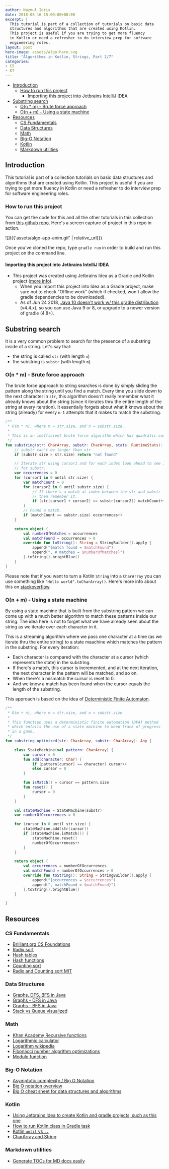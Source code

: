 ```yaml
---
author: Nazmul Idris
date: 2018-08-16 15:00:00+00:00
excerpt: |
  This tutorial is part of a collection of tutorials on basic data
  structures and algorithms that are created using Kotlin.
  This project is useful if you are trying to get more fluency
  in Kotlin or need a refresher to do interview prep for software
  engineering roles.
layout: post
hero-image: assets/algo-hero.svg
title: "Algorithms in Kotlin, Strings, Part 2/7"
categories:
- CS
- KT
---
```


<!-- START doctoc generated TOC please keep comment here to allow auto update -->
<!-- DON'T EDIT THIS SECTION, INSTEAD RE-RUN doctoc TO UPDATE -->


- [Introduction](#introduction)
  - [How to run this project](#how-to-run-this-project)
    - [Importing this project into Jetbrains IntelliJ IDEA](#importing-this-project-into-jetbrains-intellij-idea)
- [Substring search](#substring-search)
  - [O(n * m) - Brute force approach](#on--m---brute-force-approach)
  - [O(n + m) - Using a state machine](#on--m---using-a-state-machine)
- [Resources](#resources)
  - [CS Fundamentals](#cs-fundamentals)
  - [Data Structures](#data-structures)
  - [Math](#math)
  - [Big-O Notation](#big-o-notation)
  - [Kotlin](#kotlin)
  - [Markdown utilities](#markdown-utilities)

<!-- END doctoc generated TOC please keep comment here to allow auto update -->

## Introduction

This tutorial is part of a collection tutorials on basic data
structures and algorithms that are created using Kotlin. This
project is useful if you are trying to get more fluency in
Kotlin or need a refresher to do interview prep for software
engineering roles.

### How to run this project

You can get the code for this and all the other tutorials in
this collection from [this github repo](
https://github.com/nazmulidris/algo). Here's a screen capture of
project in this repo in action.

![]({{'assets/algo-app-anim.gif' | relative_url}})

Once you've cloned the repo, type `gradle run` in order to build
and run this project on the command line.

#### Importing this project into Jetbrains IntelliJ IDEA

- This project was created using Jetbrains Idea as a Gradle and Kotlin project
([more info](https://www.jetbrains.com/help/idea/getting-started-with-gradle.html)).
    - When you import this project into Idea as a Gradle project, 
    make sure not to check "Offline work" (which if checked, won't
    allow the gradle dependencies to be downloaded).
    - As of Jun 24 2018, [Java 10 doesn't work w/ this gradle distribution](
    https://github.com/gradle/gradle/issues/4503) (v4.4.x), so you can use Java 9 or 8,
    or upgrade to a newer version of gradle (4.8+).

## Substring search
It is a very common problem to search for the presence of a substring inside of a string.
Let's say that:
- the string is called `str` (with length `n`)
- the substring is `substr` (with length `m`).

### O(n * m) - Brute force approach
The brute force approach to string searches is done by simply sliding the pattern along the
string until you find a match. Every time you slide down to the next character in `str`, this
algorithm doesn't really remember what it already knows about the string (since it iterates thru
the entire length of the string at every iteration). It essentially forgets about what it knows 
about the string (already) for every `n-1` attempts that it makes to match the substring.

```kotlin
/**
 * O(m * n), where m = str.size, and n = substr.size.
 *
 * This is an inefficient brute force algorithm which has quadratic complexity O(n^2).
 */
fun substring(str: CharArray, substr: CharArray, stats: RuntimeStats): Any {
    // substr can't be longer than str
    if (substr.size > str.size) return "not found"

    // Iterate str using cursor1 and for each index look ahead to see if matches exist 
    // for substr.
    var occurrences = 0
    for (cursor1 in 0 until str.size) {
        var matchCount = 0
        for (cursor2 in 0 until substr.size) {
            // If there's a match at index between the str and substr 
            // then remember it.
            if (str[cursor1 + cursor2] == substr[cursor2]) matchCount++
        }
        // Found a match.
        if (matchCount == substr.size) occurrences++
    }

    return object {
        val numberOfMatches = occurrences
        val matchFound = occurrences > 0
        override fun toString(): String = StringBuilder().apply {
            append("{match found = $matchFound")
            append(", # matches = $numberOfMatches}")
        }.toString().brightBlue()
    }
}
```

Please note that if you want to turn a Kotlin `String` into a `CharArray` you can use
something like `"Hello world".toCharArray()`. Here's more info about this on 
[stackoverflow](https://stackoverflow.com/questions/44772937/how-can-i-convert-chararray-arraychar-to-a-string).

### O(n + m) - Using a state machine
By using a state machine that is built from the substring pattern we can come up with a much better
algorithm to match these patterns inside our string. The idea here is not to forget what we have
already seen about the string as we iterate over each character in it. 

This is a streaming algorithm where we pass one character at a time (as we iterate thru the 
entire string) to a state maachine which matches the pattern in the substring. 
For every iteration:
- Each character is compared with the character at a cursor (which represents the state)
in the substring.
- If there's a match, this cursor is incremented, and at the next iteration, the next character
in the pattern will be matched, and so on.
- When there's a mismatch the cursor is reset to 0.
- And we know a match has been found when the cursor equals the length of the substring.

This approach is based on the idea of
[Deterministic Finite Automaton](https://en.wikipedia.org/wiki/Deterministic_finite_automaton).

```kotlin
/**
 * O(m + n), where m = str.size, and n = substr.size
 *
 * This function uses a deterministic finite automation (DFA) method
 * which entails the use of a state machine to keep track of progress
 * in a game.
 */
fun substring_optimized(str: CharArray, substr: CharArray): Any {

    class StateMachine(val pattern: CharArray) {
        var cursor = 0
        fun add(character: Char) {
            if (pattern[cursor] == character) cursor++
            else cursor = 0
        }

        fun isMatch() = cursor == pattern.size
        fun reset() {
            cursor = 0
        }
    }

    val stateMachine = StateMachine(substr)
    var numberOfOccurrences = 0

    for (cursor in 0 until str.size) {
        stateMachine.add(str[cursor])
        if (stateMachine.isMatch()) {
            stateMachine.reset()
            numberOfOccurrences++
        }
    }

    return object {
        val occurrences = numberOfOccurrences
        val matchFound = numberOfOccurrences > 0
        override fun toString(): String = StringBuilder().apply {
            append("{occurrences = $occurrences")
            append(", matchFound = $matchFound}")
        }.toString().brightBlue()
    }

}
```

## Resources

### CS Fundamentals
- [Brilliant.org CS Foundations](https://brilliant.org/courses/#computer-science-foundational)
- [Radix sort](https://brilliant.org/wiki/radix-sort/)
- [Hash tables](https://brilliant.org/wiki/hash-tables/)
- [Hash functions](https://algs4.cs.princeton.edu/34hash/)
- [Counting sort](https://brilliant.org/wiki/counting-sort/)
- [Radix and Counting sort MIT](https://courses.csail.mit.edu/6.006/spring11/rec/rec11.pdf)

### Data Structures
- [Graphs, DFS, BFS in Java](https://www.geeksforgeeks.org/graph-and-its-representations/)
- [Graphs - DFS in Java](https://www.geeksforgeeks.org/iterative-depth-first-traversal/)
- [Graphs - BFS in Java](https://www.geeksforgeeks.org/breadth-first-search-or-bfs-for-a-graph/)
- [Stack vs Queue visualized](https://stackoverflow.com/a/35031174/2085356)

### Math
- [Khan Academy Recursive functions](https://www.khanacademy.org/computing/computer-science/algorithms/recursive-algorithms/a/the-factorial-function)
- [Logarithmic calculator](https://www.rapidtables.com/calc/math/Log_Calculator.html)
- [Logarithm wikipedia](https://en.wikipedia.org/wiki/Logarithm)
- [Fibonacci number algorithm optimizations](https://www.geeksforgeeks.org/program-for-nth-fibonacci-number/)
- [Modulo function](https://en.wikipedia.org/wiki/Modulo_operation)

### Big-O Notation
- [Asymptotic complexity / Big O Notation](https://brilliant.org/wiki/big-o-notation/)
- [Big O notation overview](https://rob-bell.net/2009/06/a-beginners-guide-to-big-o-notation/)
- [Big O cheat sheet for data structures and algorithms](http://bigocheatsheet.com/)

### Kotlin
- [Using Jetbrains Idea to create Kotlin and gradle projects, such as this one](https://www.jetbrains.com/help/idea/getting-started-with-gradle.html)
- [How to run Kotlin class in Gradle task](https://stackoverflow.com/questions/39576170/proper-way-to-run-kotlin-application-from-gradle-task)
- [Kotlin `until` vs `..`](https://kotlinlang.org/docs/reference/ranges.html)
- [CharArray and String](https://stackoverflow.com/questions/44772937/how-can-i-convert-chararray-arraychar-to-a-string)

### Markdown utilities
- [Generate TOCs for MD docs easily](https://github.com/thlorenz/doctoc/blob/master/README.md)
